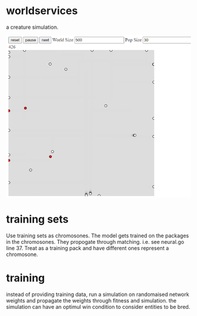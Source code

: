# worldservices

a creature simulation. 

![simulation gif](/docs/simulation.gif)

# training sets 

Use training sets as chromosones. The model gets trained on the packages in the chromosones. They propogate through matching. i.e. see neural.go line 37. Treat as a training pack and have different ones represent a chromosone. 


# training

instead of providing training data, run a simulation on randomaised network weights and propagate the weights through fitness and simulation. the simulation can have an optimul win condition to consider entities to be bred. 